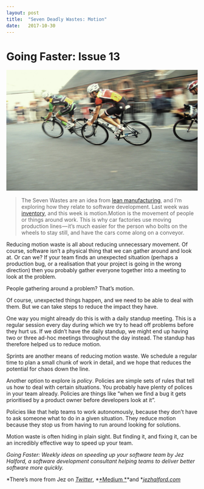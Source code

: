 ```yaml
---
layout:	post
title:	"Seven Deadly Wastes: Motion"
date:	2017-10-30
---
```


  # Going Faster: Issue 13

![](/img/0*U6sQcEwqyLhJnbNf.)
> The Seven Wastes are an idea from [lean manufacturing](https://en.wikipedia.org/wiki/Muda_%28Japanese_term%29#Seven_wastes), and I’m exploring how they relate to software development. Last week was [inventory](https://medium.com/going-faster/seven-deadly-wastes-inventory-61ccb6ef7d11), and this week is motion.Motion is the movement of people or things around work. This is why car factories use moving production lines — it’s much easier for the person who bolts on the wheels to stay still, and have the cars come along on a conveyor.

Reducing motion waste is all about reducing unnecessary movement. Of course, software isn’t a physical thing that we can gather around and look at. Or can we? If your team finds an unexpected situation (perhaps a production bug, or a realisation that your project is going in the wrong direction) then you probably gather everyone together into a meeting to look at the problem.

People gathering around a problem? That’s motion.

Of course, unexpected things happen, and we need to be able to deal with them. But we can take steps to reduce the impact they have.

One way you might already do this is with a daily standup meeting. This is a regular session every day during which we try to head off problems before they hurt us. If we didn’t have the daily standup, we might end up having two or three ad-hoc meetings throughout the day instead. The standup has therefore helped us to reduce motion.

Sprints are another means of reducing motion waste. We schedule a regular time to plan a small chunk of work in detail, and we hope that reduces the potential for chaos down the line.

Another option to explore is *policy*. Policies are simple sets of rules that tell us how to deal with certain situations. You probably have plenty of polices in your team already. Policies are things like “when we find a bug it gets prioritised by a product owner before developers look at it”.

Policies like that help teams to work autonomously, because they don’t have to ask someone what to do in a given situation. They reduce motion because they stop us from having to run around looking for solutions.

Motion waste is often hiding in plain sight. But finding it, and fixing it, can be an incredibly effective way to speed up your team.

*Going Faster: Weekly ideas on speeding up your software team by Jez Halford, a software development consultant helping teams to deliver better software more quickly.*

*There’s more from Jez on *[*Twitter*](https://twitter.com/jezhalford)*, *[*Medium *](https://medium.com/@jezhalford)*and *[*jezhalford.com*](https://jezhalford.com/)

  